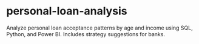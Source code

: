 # personal-loan-analysis
Analyze personal loan acceptance patterns by age and income using SQL, Python, and Power BI. Includes strategy suggestions for banks.
